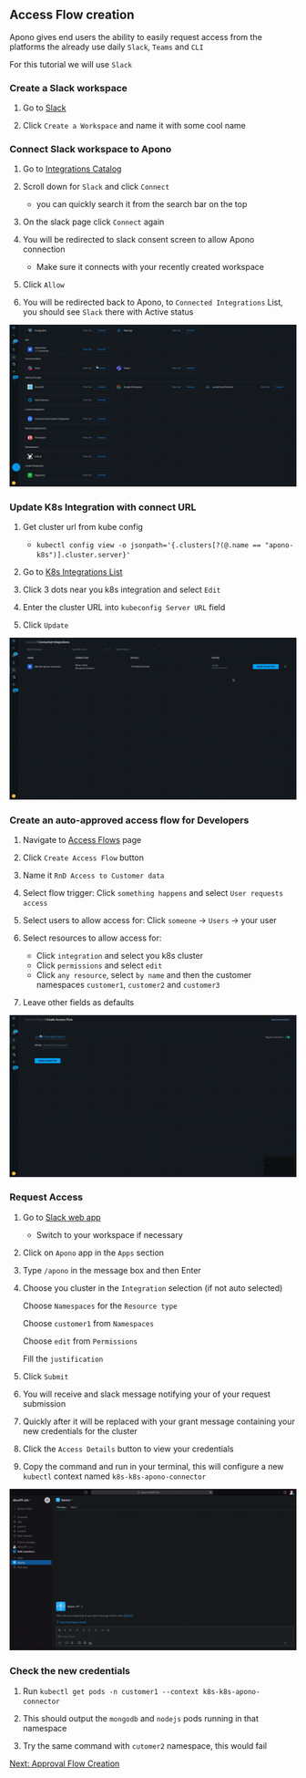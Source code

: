 ## Access Flow creation

Apono gives end users the ability to easily request access from the platforms the already use daily
`Slack`, `Teams` and `CLI`

For this tutorial we will use `Slack`

### Create a Slack workspace

1. Go to [Slack](https://slack.com/get-started#/landing)

2. Click `Create a Workspace` and name it with some cool name

### Connect Slack workspace to Apono

1. Go to [Integrations Catalog](https://app.apono.io/catalog)

2. Scroll down for `Slack` and click `Connect`

   * you can quickly search it from the search bar on the top

3. On the slack page click `Connect` again

4. You will be redirected to slack consent screen to allow Apono connection

   * Make sure it connects with your recently created workspace

5. Click `Allow`

6. You will be redirected back to Apono, to `Connected Integrations` List, you should see `Slack` there with Active status

![connect_slack.gif](./gifs/connect_slack.gif)

### Update K8s Integration with connect URL

1. Get cluster url from kube config

   * `kubectl config view -o jsonpath='{.clusters[?(@.name == "apono-k8s")].cluster.server}'`

2. Go to [K8s Integrations List](https://app.apono.io/catalog/connected?types=k8s-roles)

3. Click 3 dots near you k8s integration and select `Edit`

4. Enter the cluster URL into `kubeconfig Server URL` field

5. Click `Update`
 
![integration_details_update.gif](./gifs/integration_details_update.gif)

### Create an auto-approved access flow for Developers

1. Navigate to [Access Flows](https://app.apono.io/access-flows) page

2. Click `Create Access Flow` button

3. Name it `RnD Access to Customer data`

4. Select flow trigger: Click `something happens` and select `User requests access`

5. Select users to allow access for: Click `someone` -> `Users` -> your user

6. Select resources to allow access for:

   * Click `integration` and select you k8s cluster
   * Click `permissions` and select `edit`
   * Click `any resource`, select `by name` and then the customer namespaces `customer1`, `customer2` and `customer3`

7. Leave other fields as defaults

![create_automatic_access_flow.gif](./gifs/create_automatic_access_flow.gif)

### Request Access

1. Go to [Slack web app](https://slack.com/)

   * Switch to your workspace if necessary

2. Click on `Apono` app in the `Apps` section

3. Type `/apono` in the message box and then Enter

4. Choose you cluster in the `Integration` selection (if not auto selected)

   Choose `Namespaces` for the `Resource type`

   Choose `customer1` from `Namespaces`

   Choose `edit` from `Permissions`

   Fill the `justification`

5. Click `Submit`

6. You will receive and slack message notifying your of your request submission

7. Quickly after it will be replaced with your grant message containing your new credentials for the cluster

8. Click the `Access Details` button to view your credentials

9. Copy the command and run in your terminal, this will configure a new `kubectl` context named `k8s-k8s-apono-connector`

![request_from_slack_1.gif](./gifs/request_from_slack_1.gif)

### Check the new credentials

1. Run `kubectl get pods -n customer1 --context k8s-k8s-apono-connector`

2. This should output the `mongodb` and `nodejs` pods running in that namespace

3. Try the same command with `cutomer2` namespace, this would fail

[Next: Approval Flow Creation](https://github.com/apono-io/a3o-getting-started/blob/main/kubernetes/4_approval_flow_access.md)